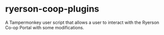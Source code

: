 # ryerson-coop-plugins
A Tampermonkey user script that allows a user to interact with the Ryerson Co-op Portal with some modifications.
